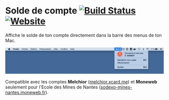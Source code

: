 # Solde de compte [![Build Status](https://travis-ci.org/clementgarbay/AccountBalanceApp.svg?branch=master)](https://travis-ci.com/clementgarbay/AccountBalanceApp) [![Website](https://img.shields.io/website-up-down-green-red/http/shields.io.svg?maxAge=2592000)](https://dev.clementgarbay.fr/account-balance)

Affiche le solde de ton compte directement dans la barre des menus de ton Mac.

![Copie d'écran](Resources/screenshot.png)

Compatible avec les comptes **Melchior** ([melchior.xcard.me](http://melchior.xcard.me/)) et **Moneweb** seulement pour l'Ecole des Mines de Nantes ([sodexo-mines-nantes.moneweb.fr](https://sodexo-mines-nantes.moneweb.fr/)).
